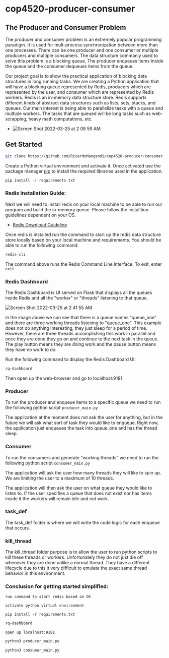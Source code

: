 # cop4520-producer-consumer


## The Producer and Consumer Problem

The producer and consumer problem is an extremely popular programming paradigm. It is used for mult-process synchronization between more than one processes. There can be one producer and one consumer or multiple producers and multiple consumers. The data structure commanly used to solve this problem is a blocking queue. The producer enqueues items inside the queue and the consumer dequeues items from the queue.

Our project goal is to show the practical application of blocking data structures in long running tasks. We are creating a Python application that will have a blocking queue represented by Redis, producers which are represented by the user, and consumer which are represented by Redis workers. Redis is an in-memory data structure store. Redis supports different kinds of abstract data structures such as lists, sets, stacks, and queues. Our main interest is being able to parallelize tasks with a queue and multiple workers. The tasks that are queued will be long tasks such as web-scrapping, heavy math computations, etc. 


* ![Screen Shot 2022-03-25 at 2 08 59 AM](https://user-images.githubusercontent.com/62866287/160064838-cb432763-0539-4f68-bc0d-c08e929023e1.png)



## Get Started

```bash 
git clone https://github.com/RicardoMangandi/cop4520-producer-consumer.git
```

Create a Python virtual environment and activate it. Once activated use the package manager [pip](https://pip.pypa.io/en/stable/) to install the required libraries used in the application.
```bash
pip install -r requirements.txt
```


### Redis Installation Guide:
Next we will need to install redis on your local machine to be able to run our program and build the in-memory queue. Please follow the installtion guidelines dependent on your OS.

* [Redis Download Guideline](https://redis.io/docs/getting-started/)


Once redis is installed run the command to start up the redis data structure store locally based on your local machine and requirements.
You should be able to run the following command:

```bash
redis-cli
```

The command above runs the Redis Command Line Interface. To exit, enter ```exit``` 


### Redis Dashboard

The Redis Dashboard is UI served on Flask that displays all the queues inside Redis and all the "worker" or "threads" listening to that queue.

![Screen Shot 2022-03-25 at 2 41 55 AM](https://user-images.githubusercontent.com/62866287/160068352-58b91352-f92b-4b62-b7b4-8dc9af7cddd6.png)


In the image above we can see that there is a queue names "queue_one" and there are three working threads listening to "queue_one". This example does not do anything interesting, they just sleep for a period of time. However, there are three threads accomplishing this work in parallel and once they are done they go on and continue to the next task in the queue. The play button means they are doing work and the pause button means they have no work to do. 


Run the following command to display the Redis Dashboard UI: 

```bash
rq-dashboard
```

Then open up the web-browser and go to localhost:9181


### Producer

To run the producer and enqueue items to a specific queue we need to run the following python script ```producer_main.py```

The application at the moment does not ask the user for anything, but in the future we will ask what sort of task they would like to enqueue. Right now, the application just enqueues the task into queue_one and has the thread sleep.


### Consumer

To run the consumers and generate "working threads" we need to run the following python script  ```consumer_main.py```

The application will ask the user how many threads they will like to spin up. We are limiting the user to a maximum of 10 threads.

The application will then ask the user on what queue they would like to listen to. If the user specifies a queue that does not exist nor has items inside it the workers will remain idle and not work.


### task_def

The task_def folder is where we will write the code logic for each enqueue that occurs.


### kill_thread

The kill_thread folder purpose is to allow the user to run python scripts to kill these threads or workers. Unfortunately they do not just die off whenever they are done unlike a normal thread. They have a different lifecycle due to this it very difficult to emulate the exact same thread behavior in this environment.



### Conclusion for getting started simplified:


```run command to start redis based on OS```

```activate python virtual environment```

```pip install -r requirements.txt```

```bash
rq-dashboard
```

```open up localhost:9181```

```bash
python3 producer_main.py
```

```bash
python3 consumer_main.py
```







